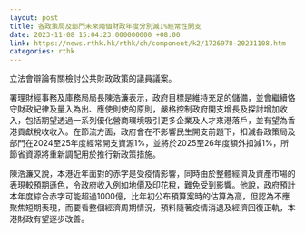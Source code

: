 ```yaml
---
layout: post
title: 各政策局及部門未來兩個財政年度分別減1%經常性開支
date: 2023-11-08 15:04:23.000000000 +08:00
link: https://news.rthk.hk/rthk/ch/component/k2/1726978-20231108.htm
categories: rthk
---
```


立法會辯論有關檢討公共財政政策的議員議案。

署理財經事務及庫務局局長陳浩濂表示，政府目標是維持充足的儲備，並會繼續恪守財政紀律及量入為出、應使則使的原則，嚴格控制政府開支增長及探討增加收入，包括期望透過一系列優化營商環境吸引更多企業及人才來港落戶，並有望為香港貢獻稅收收入。在節流方面，政府會在不影響民生開支前題下，扣減各政策局及部門在2024至25年度經常開支資源1%，並將於2025至26年度額外扣減1%，所節省資源將重新調配用於推行新政策措施。

陳浩濂又說，本港近年面對的赤字是受疫情影響，同時由於整體經濟及資產市場的表現較預期遜色，令政府收入例如地價及印花稅，難免受到影響。他說，政府預計本年度綜合赤字可能超過1000億，比年初公布預算案時的估算為高，但認為不應聚焦短期表現，而要看整個經濟周期情況，預料隨著疫情消退及經濟回復正軌，本港財政有望逐步改善。
